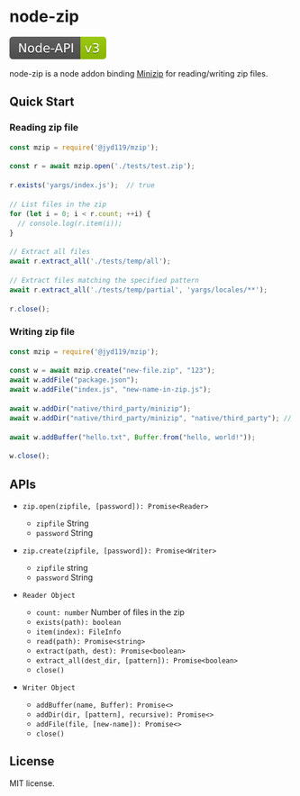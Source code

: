 # node-zip

<a target="_blank" rel="noopener noreferrer" href="https://github.com/nodejs/abi-stable-node/blob/doc/assets/N-API%20v3%20Badge.svg"><img src="https://github.com/nodejs/abi-stable-node/raw/doc/assets/N-API%20v3%20Badge.svg?sanitize=true" alt="N-API v3 Badge" style="max-width:100%;"></a>

node-zip is a node addon binding [Minizip](http://www.winimage.com/zLibDll/minizip.html) for reading/writing zip files.


## Quick Start


### Reading zip file 

```javascript
const mzip = require('@jyd119/mzip');

const r = await mzip.open('./tests/test.zip');

r.exists('yargs/index.js');  // true

// List files in the zip
for (let i = 0; i < r.count; ++i) {
  // console.log(r.item(i));
}

// Extract all files
await r.extract_all('./tests/temp/all');

// Extract files matching the specified pattern
await r.extract_all('./tests/temp/partial', 'yargs/locales/**');

r.close();
```

### Writing zip file

```javascript
const mzip = require('@jyd119/mzip');

const w = await mzip.create("new-file.zip", "123");
await w.addFile("package.json");
await w.addFile("index.js", "new-name-in-zip.js");

await w.addDir("native/third_party/minizip");
await w.addDir("native/third_party/minizip", "native/third_party"); // keep minzip

await w.addBuffer("hello.txt", Buffer.from("hello, world!"));

w.close();
```

## APIs

+ `zip.open(zipfile, [password]): Promise<Reader>`

    * `zipfile` String
    * `password` String

+ `zip.create(zipfile, [password]): Promise<Writer>`

    * `zipfile` string 
    * `password` String

+ `Reader Object`
   - `count: number` Number of files in the zip
   - `exists(path): boolean`
   - `item(index): FileInfo`
   - `read(path): Promise<string>`
   - `extract(path, dest): Promise<boolean>`
   - `extract_all(dest_dir, [pattern]): Promise<boolean>`
   - `close() `

+ `Writer Object`
   - `addBuffer(name, Buffer): Promise<>`
   - `addDir(dir, [pattern], recursive): Promise<>`
   - `addFile(file, [new-name]): Promise<>`
   - `close() `

## License

MIT license. 
